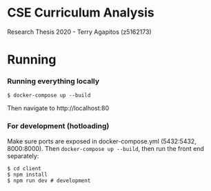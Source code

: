 # CSE Curriculum Analysis

Research Thesis 2020 - Terry Agapitos (z5162173)

# Running

### Running everything locally

```shell
$ docker-compose up --build
```

Then navigate to http://localhost:80

### For development (hotloading)

Make sure ports are exposed in docker-compose.yml (5432:5432, 8000:8000). Then `docker-compose up --build`, then run the front end separately:

```shell
$ cd client
$ npm install
$ npm run dev # development
```

